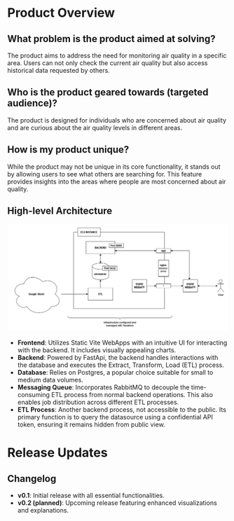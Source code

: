 # Product Overview

## What problem is the product aimed at solving?
The product aims to address the need for monitoring air quality in a specific area. Users can not only check the current air quality but also access historical data requested by others.

## Who is the product geared towards (targeted audience)?
The product is designed for individuals who are concerned about air quality and are curious about the air quality levels in different areas.

## How is my product unique?
While the product may not be unique in its core functionality, it stands out by allowing users to see what others are searching for. This feature provides insights into the areas where people are most concerned about air quality.

## High-level Architecture
![](/docs/high_level.png)
- **Frontend**: Utilizes Static Vite WebApps with an intuitive UI for interacting with the backend. It includes visually appealing charts.
- **Backend**: Powered by FastApi, the backend handles interactions with the database and executes the Extract, Transform, Load (ETL) process.
- **Database**: Relies on Postgres, a popular choice suitable for small to medium data volumes.
- **Messaging Queue**: Incorporates RabbitMQ to decouple the time-consuming ETL process from normal backend operations. This also enables job distribution across different ETL processes.
- **ETL Process**: Another backend process, not accessible to the public. Its primary function is to query the datasource using a confidential API token, ensuring it remains hidden from public view.

# Release Updates

## Changelog
- **v0.1**: Initial release with all essential functionalities.
- **v0.2 (planned)**: Upcoming release featuring enhanced visualizations and explanations.